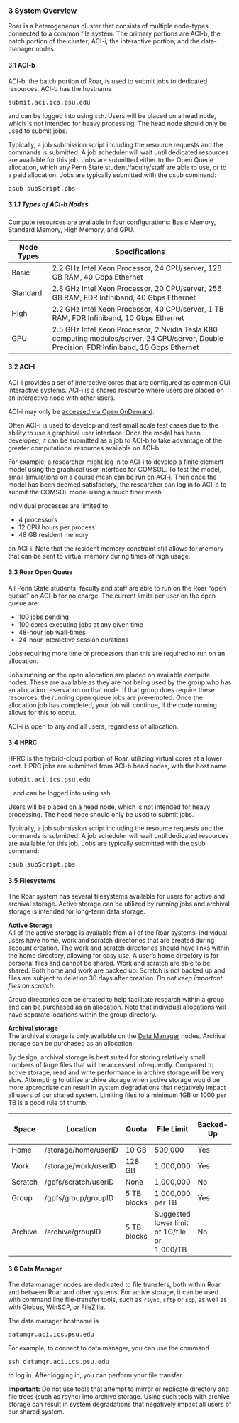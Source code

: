 ### 3 System Overview

Roar is a heterogeneous cluster that consists of multiple node-types connected to a common file system. The primary portions are ACI-b, the batch portion of the cluster; ACI-i, the interactive portion; and the data-manager nodes.

<a name="03-01-aci-b"></a>  

#### 3.1 ACI-b

ACI-b, the batch portion of Roar, is used to submit jobs to dedicated resources. ACI-b has the hostname

<pre>submit.aci.ics.psu.edu</pre>

and can be logged into using `ssh`. Users will be placed on a head node, which is not intended for heavy processing. The head node should only be used to submit jobs.  

Typically, a job submission script including the resource requests and the commands is submitted. A job scheduler will wait until dedicated resources are available for this job. Jobs are submitted either to the Open Queue allocation, which any Penn State student/faculty/staff are able to use, or to a paid allocation. Jobs are typically submitted with the qsub command:

<pre>qsub subScript.pbs</pre>

##### <span class="titlemark">3.1.1</span> <a id="x1-90003.1.1"></a>Types of ACI-b Nodes

Compute resources are available in four configurations: Basic Memory, Standard Memory, High Memory, and GPU.

|Node Types|Specifications|
|--- |--- |
|Basic|2.2 GHz Intel Xeon Processor, 24 CPU/server, 128 GB RAM, 40 Gbps Ethernet|
|Standard|2.8 GHz Intel Xeon Processor, 20 CPU/server, 256 GB RAM, FDR Infiniband, 40 Gbps Ethernet|
|High|2.2 GHz Intel Xeon Processor, 40 CPU/server, 1 TB RAM, FDR Infiniband, 10 Gbps Ethernet|
|GPU|2.5 GHz Intel Xeon Processor, 2 Nvidia Tesla K80 computing modules/server, 24 CPU/server, Double Precision, FDR Infiniband, 10 Gbps Ethernet|

<a name="03-02-aci"></a>  

#### 3.2 ACI-I

ACI-i provides a set of interactive cores that are configured as common GUI interactive systems. ACI-i is a shared resource where users are placed on an interactive node with other users.  

ACI-i may only be [accessed via Open OnDemand](https://www.icds.psu.edu/userguide/05-00-basics-aci-resources/05-04-connecting-aci/05-041-open-ondemand/).

Often ACI-i is used to develop and test small scale test cases due to the ability to use a graphical user interface. Once the model has been developed, it can be submitted as a job to ACI-b to take advantage of the greater computational resources available on ACI-b.  

For example, a researcher might log in to ACI-i to develop a finite element model using the graphical user interface for COMSOL. To test the model, small simulations on a course mesh can be run on ACI-i. Then once the model has been deemed satisfactory, the researcher can log in to ACI-b to submit the COMSOL model using a much finer mesh.  

Individual processes are limited to

*   4 processors
*   12 CPU hours per process
*   48 GB resident memory

on ACI-i. Note that the resident memory constraint still allows for memory that can be sent to virtual memory during times of high usage.  

<a name="03-03-aci-open-queue"></a>  

#### 3.3 Roar Open Queue

All Penn State students, faculty and staff are able to run on the Roar “open queue” on ACI-b for no charge. The current limits per user on the open queue are:

*   <span class="normaltextrun"><span lang="">100 jobs pending</span></span>
*   <span class="normaltextrun"><span lang="">100 cores executing jobs at any given time</span></span>
*   <span class="normaltextrun"><span lang="">48-hour job wall-times</span></span>
*   <span class="normaltextrun"><span lang="">24-hour interactive session durations</span></span><span class="eop"><span lang=""> </span></span>

Jobs requiring more time or processors than this are required to run on an allocation.  

Jobs running on the open allocation are placed on available compute nodes. These are available as they are not being used by the group who has an allocation reservation on that node. If that group does require these resources, the running open queue jobs are pre-empted. Once the allocation job has completed, your job will continue, if the code running allows for this to occur.  

ACI-i is open to any and all users, regardless of allocation.  

<a name="03-04-hprc"></a>  

#### 3.4 HPRC

HPRC is the hybrid-cloud portion of Roar, utilizing virtual cores at a lower cost. HPRC jobs are submitted from ACI-b head nodes, with the host name

<pre>submit.aci.ics.psu.edu</pre>

…and can be logged into using ssh.

Users will be placed on a head node, which is not intended for heavy processing. The head node should only be used to submit jobs.

Typically, a job submission script including the resource requests and the commands is submitted. A job scheduler will wait until dedicated resources are available for this job. Jobs are typically submitted with the qsub command:

<pre>qsub subScript.pbs</pre>

<a name="03-05-filesystems"></a>  

#### 3.5 Filesystems

The Roar system has several filesystems available for users for active and archival storage. Active storage can be utilized by running jobs and archival storage is intended for long-term data storage.  

**Active Storage**  
All of the active storage is available from all of the Roar systems. Individual users have home, work and scratch directories that are created during account creation. The work and scratch directories should have links within the home directory, allowing for easy use. A user’s home directory is for personal files and cannot be shared. Work and scratch are able to be shared. Both home and work are backed up. Scratch is not backed up and files are subject to deletion 30 days after creation. _Do not keep important files on scratch._

Group directories can be created to help facilitate research within a group and can be purchased as an allocation. Note that individual allocations will have separate locations within the group directory.  

**Archival storage**  
The archival storage is only available on the [Data Manager](#03-05-data-manager) nodes. Archival storage can be purchased as an allocation.

By design, archival storage is best suited for storing relatively small numbers of large files that will be accessed infrequently. Compared to active storage, read and write performance in archive storage will be very slow. Attempting to utilize archive storage when active storage would be more appropriate can result in system degradations that negatively impact all users of our shared system. Limiting files to a minimum 1GB or 1000 per TB is a good rule of thumb.

|Space|Location|Quota|File Limit|Backed-Up|File Lifetime Limit|
|--- |--- |--- |--- |--- |--- |
|Home|/storage/home/userID|10 GB|500,000|Yes|None|
|Work|/storage/work/userID|128 GB|1,000,000|Yes|None|
|Scratch|/gpfs/scratch/userID|None|1,000,000|No|30 Days|
|Group|/gpfs/group/groupID|5 TB blocks|1,000,000 per TB|Yes|None|
|Archive|/archive/groupID|5 TB blocks|Suggested lower limit of 1G/file or 1,000/TB|No|None|


<a name="03-06-data-manager"></a>  

#### 3.6 Data Manager

The data manager nodes are dedicated to file transfers, both within Roar and between Roar and other systems. For active storage, it can be used with command line file-transfer tools, such as `rsync`, `sftp` or `scp`, as well as with Globus, WinSCP, or FileZilla.  

The data manager hostname is

<pre>datamgr.aci.ics.psu.edu</pre>

For example, to connect to data manager, you can use the command

<pre>ssh datamgr.aci.ics.psu.edu</pre>

to log in. After logging in, you can perform your file transfer.

**Important:** Do not use tools that attempt to mirror or replicate directory and file trees (such as rsync) into archive storage. Using such tools with archive storage can result in system degradations that negatively impact all users of our shared system.

<a name="04-00-system-access"></a>  